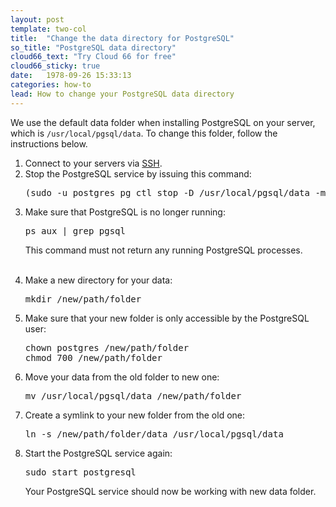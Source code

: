 ```yaml
---
layout: post
template: two-col
title:  "Change the data directory for PostgreSQL"
so_title: "PostgreSQL data directory"
cloud66_text: "Try Cloud 66 for free"
cloud66_sticky: true
date:   1978-09-26 15:33:13
categories: how-to
lead: How to change your PostgreSQL data directory
---
```


We use the default data folder when installing PostgreSQL on your server, which is  <code>/usr/local/pgsql/data</code>.
To change this folder, follow the instructions below.

<ol>
<li>Connect to your servers via <a href="/how-to/shell-to-your-servers.html">SSH</a>.</li>

<li>Stop the PostgreSQL service by issuing this command:</li>
<pre class="terminal">
(sudo -u postgres pg_ctl stop -D /usr/local/pgsql/data -m i -t 5 || true) && sudo stop postgresql  
</pre>

<li>Make sure that PostgreSQL is no longer running:</li>

<pre class="terminal">
ps aux | grep pgsql
</pre>

This command must not return any running PostgreSQL processes.<br/><br/>

<li>Make a new directory for your data:</li>
<pre class="terminal">
mkdir /new/path/folder
</pre>

<li>Make sure that your new folder is only accessible by the PostgreSQL user:</li>
<pre class="terminal">
chown postgres /new/path/folder
chmod 700 /new/path/folder
</pre>

<li>Move your data from the old folder to new one:</li>
<pre class="terminal">
mv /usr/local/pgsql/data /new/path/folder
</pre>

<li>Create a symlink to your new folder from the old one:</li>
<pre class="terminal">
ln -s /new/path/folder/data /usr/local/pgsql/data
</pre>

<li>Start the PostgreSQL service again:</li>
<pre class="terminal">
sudo start postgresql
</pre>

Your PostgreSQL service should now be working with new data folder.
</ol>
